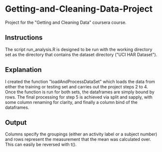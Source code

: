 # Getting-and-Cleaning-Data-Project
Project for the "Getting and Cleaning Data" coursera course.


## Instructions

The script run_analysis.R is designed to be run with the working directory set as the directory that contains the dataset directory ("UCI HAR Dataset").

## Explanation

I created the function "loadAndProcessDataSet" which loads the data from either the training or testing set and carries out the project steps 2 to 4. Once the function is run for both sets, the dataframes are simply bound by rows.
The final processing for step 5 is achieved via split and sapply, with some column renaming for clarity, and finally a column bind of the dataframes.

## Output

Columns specify the groupings (either an activity label or a subject number) and rows represent the measurement that the mean was calculated over. This can easily be reversed with t().
